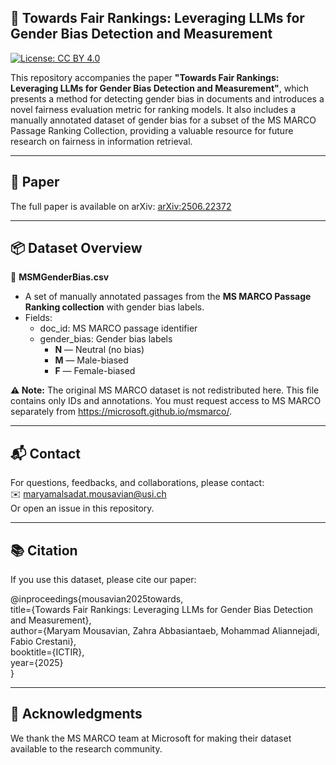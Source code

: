 ## 📘 Towards Fair Rankings: Leveraging LLMs for Gender Bias Detection and Measurement

[![License: CC BY 4.0](https://img.shields.io/badge/License-CC%20BY%204.0-lightgrey.svg)](https://creativecommons.org/licenses/by/4.0/)

This repository accompanies the paper **"Towards Fair Rankings: Leveraging LLMs for Gender Bias Detection and Measurement"**, which presents a method for detecting gender bias in documents and introduces a novel fairness evaluation metric for ranking models. It also includes a manually annotated dataset of gender bias for a subset of the MS MARCO Passage Ranking Collection, providing a valuable resource for future research on fairness in information retrieval.

---

## 🔗 Paper

The full paper is available on arXiv: [arXiv:2506.22372](http://arxiv.org/abs/2506.22372)

---

## 📦 Dataset Overview

🔹 **MSMGenderBias.csv**

- A set of manually annotated passages from the **MS MARCO Passage Ranking collection** with gender bias labels.
- Fields:
  - doc_id: MS MARCO passage identifier
  - gender_bias: Gender bias labels
    - **N** — Neutral (no bias)
    - **M** — Male-biased
    - **F** — Female-biased

**⚠️ Note:** The original MS MARCO dataset is not redistributed here. This file contains only IDs and annotations. You must request access to MS MARCO separately from https://microsoft.github.io/msmarco/.

---

## 📬 Contact

For questions, feedbacks, and collaborations, please contact:  
✉️ maryamalsadat.mousavian@usi.ch    
Or open an issue in this repository.

---

## 📚 Citation

If you use this dataset, please cite our paper:  

@inproceedings{mousavian2025towards,  
  title={Towards Fair Rankings: Leveraging LLMs for Gender Bias Detection and Measurement},  
  author={Maryam Mousavian, Zahra Abbasiantaeb, Mohammad Aliannejadi, Fabio Crestani},  
  booktitle={ICTIR},  
  year={2025}  
}

---

## 🙏 Acknowledgments

We thank the MS MARCO team at Microsoft for making their dataset available to the research community.
